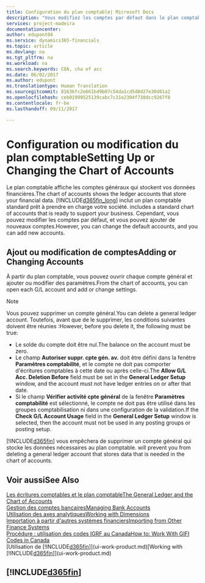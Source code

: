 ```yaml
---
title: Configuration du plan comptable| Microsoft Docs
description: "Vous modifiez les comptes par défaut dans le plan comptable, et vous pouvez ajouter de nouveaux comptes."
services: project-madeira
documentationcenter: 
author: edupont04
ms.service: dynamics365-financials
ms.topic: article
ms.devlang: na
ms.tgt_pltfrm: na
ms.workload: na
ms.search.keywords: COA, cha of acc
ms.date: 06/02/2017
ms.author: edupont
ms.translationtype: Human Translation
ms.sourcegitcommit: 81636fc2e661bd9b07c54da1cd5d0d27e30d01a2
ms.openlocfilehash: ceb01999525139cabc7c31e2304f738dcc9267f8
ms.contentlocale: fr-be
ms.lasthandoff: 09/11/2017

---
```

# <a name="setting-up-or-changing-the-chart-of-accounts"></a><span data-ttu-id="bd3ec-103">Configuration ou modification du plan comptable</span><span class="sxs-lookup"><span data-stu-id="bd3ec-103">Setting Up or Changing the Chart of Accounts</span></span>
<span data-ttu-id="bd3ec-104">Le plan comptable affiche les comptes généraux qui stockent vos données financières.</span><span class="sxs-lookup"><span data-stu-id="bd3ec-104">The chart of accounts shows the ledger accounts that store your financial data.</span></span> [!INCLUDE[d365fin_long](includes/d365fin_long_md.md)]<span data-ttu-id="bd3ec-105"> inclut un plan comptable standard prêt à prendre en charge votre société.</span><span class="sxs-lookup"><span data-stu-id="bd3ec-105"> includes a standard chart of accounts that is ready to support your business.</span></span>
<span data-ttu-id="bd3ec-106">Cependant, vous pouvez modifier les comptes par défaut, et vous pouvez ajouter de nouveaux comptes.</span><span class="sxs-lookup"><span data-stu-id="bd3ec-106">However, you can change the default accounts, and you can add new accounts.</span></span>  

## <a name="adding-or-changing-accounts"></a><span data-ttu-id="bd3ec-107">Ajout ou modification de comptes</span><span class="sxs-lookup"><span data-stu-id="bd3ec-107">Adding or Changing Accounts</span></span>
<span data-ttu-id="bd3ec-108">À partir du plan comptable, vous pouvez ouvrir chaque compte général et ajouter ou modifier des paramètres.</span><span class="sxs-lookup"><span data-stu-id="bd3ec-108">From the chart of accounts, you can open each G/L account and add or change settings.</span></span>

> [!NOTE]  
>   <span data-ttu-id="bd3ec-109">Vous pouvez supprimer un compte général.</span><span class="sxs-lookup"><span data-stu-id="bd3ec-109">You can delete a general ledger account.</span></span> <span data-ttu-id="bd3ec-110">Toutefois, avant que de le supprimer, les conditions suivantes doivent être réunies :</span><span class="sxs-lookup"><span data-stu-id="bd3ec-110">However, before you delete it, the following must be true:</span></span>  

* <span data-ttu-id="bd3ec-111">Le solde du compte doit être nul.</span><span class="sxs-lookup"><span data-stu-id="bd3ec-111">The balance on the account must be zero.</span></span>  
* <span data-ttu-id="bd3ec-112">Le champ **Autoriser suppr. cpte gén. av.** doit être défini dans la fenêtre **Paramètres comptabilité**, et le compte ne doit pas comporter d'écritures comptables à cette date ou après celle-ci.</span><span class="sxs-lookup"><span data-stu-id="bd3ec-112">The **Allow G/L Acc. Deletion Before** field must be set in the **General Ledger Setup** window, and the account must not have ledger entries on or after that date.</span></span>  
* <span data-ttu-id="bd3ec-113">Si le champ **Vérifier activité cpte général** de la fenêtre **Paramètres comptabilité** est sélectionné, le compte ne doit pas être utilisé dans les groupes comptabilisation ni dans une configuration de la validation.</span><span class="sxs-lookup"><span data-stu-id="bd3ec-113">If the **Check G/L Account Usage** field in the **General Ledger Setup** window is selected, then the account must not be used in any posting groups or posting setup.</span></span>  

[!INCLUDE[d365fin](includes/d365fin_md.md)]<span data-ttu-id="bd3ec-114"> vous empêchera de supprimer un compte général qui stocke les données nécessaires au plan comptable.</span><span class="sxs-lookup"><span data-stu-id="bd3ec-114"> will prevent you from deleting a general ledger account that stores data that is needed in the chart of accounts.</span></span>  

## <a name="see-also"></a><span data-ttu-id="bd3ec-115">Voir aussi</span><span class="sxs-lookup"><span data-stu-id="bd3ec-115">See Also</span></span>
[<span data-ttu-id="bd3ec-116">Les écritures comptables et le plan comptable</span><span class="sxs-lookup"><span data-stu-id="bd3ec-116">The General Ledger and the Chart of Accounts</span></span>](finance-general-ledger.md)  
[<span data-ttu-id="bd3ec-117">Gestion des comptes bancaires</span><span class="sxs-lookup"><span data-stu-id="bd3ec-117">Managing Bank Accounts</span></span>](bank-manage-bank-accounts.md)  
[<span data-ttu-id="bd3ec-118">Utilisation des axes analytiques</span><span class="sxs-lookup"><span data-stu-id="bd3ec-118">Working with Dimensions</span></span>](finance-dimensions.md)  
[<span data-ttu-id="bd3ec-119">Importation à partir d'autres systèmes financiers</span><span class="sxs-lookup"><span data-stu-id="bd3ec-119">Importing from Other Finance Systems</span></span>](upload-data.md)  
[<span data-ttu-id="bd3ec-120">Procédure : utilisation des codes IGRF au Canada</span><span class="sxs-lookup"><span data-stu-id="bd3ec-120">How to: Work With GIFI Codes in Canada</span></span>](ca-finance-work-gifi-codes.md)  
<span data-ttu-id="bd3ec-121">[Utilisation de [!INCLUDE[d365fin](includes/d365fin_md.md)]](ui-work-product.md)</span><span class="sxs-lookup"><span data-stu-id="bd3ec-121">[Working with [!INCLUDE[d365fin](includes/d365fin_md.md)]](ui-work-product.md)</span></span>  

## [!INCLUDE[d365fin](includes/free_trial_md.md)]
